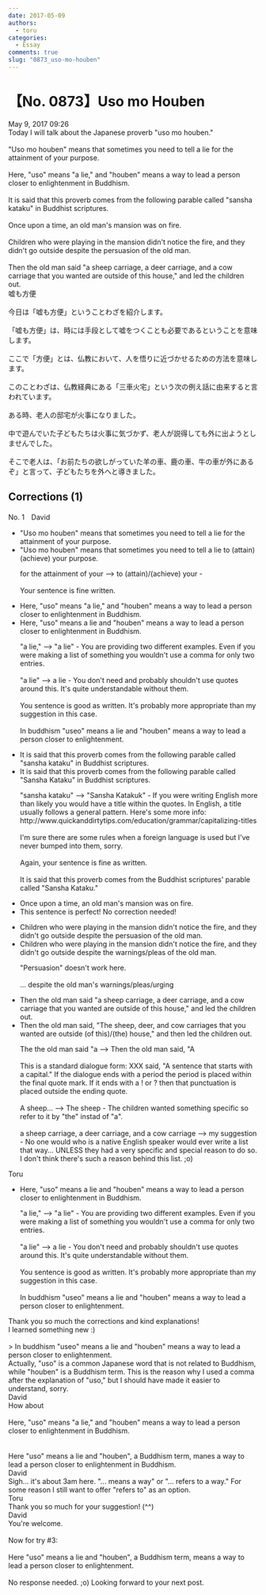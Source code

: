 ```yaml
---
date: 2017-05-09
authors:
  - toru
categories:
  - Essay
comments: true
slug: "0873_uso-mo-houben"
---
```


# 【No. 0873】Uso mo Houben
<div class="date">May 9, 2017 09:26</div>
<div id="post"><div id="body_show_ori">
Today I will talk about the Japanese proverb "uso mo houben."<br/><br/>"Uso mo houben" means that sometimes you need to tell a lie for the attainment of your purpose.<br/><br/>Here, "uso" means "a lie," and "houben" means a way to lead a person closer to enlightenment in Buddhism.<br/><br/>It is said that this proverb comes from the following parable called "sansha kataku" in Buddhist scriptures.<br/><br/>Once upon a time, an old man's mansion was on fire.<br/><br/>Children who were playing in the mansion didn't notice the fire, and they didn't go outside despite the persuasion of the old man.<br/><br/>Then the old man said "a sheep carriage, a deer carriage, and a cow carriage that you wanted are outside of this house," and led the children out.
</div></div>

<!-- more -->

<div id="post_ja"><div id="body_show_mo">
嘘も方便<br/><br/>今日は「嘘も方便」ということわざを紹介します。<br/><br/>「嘘も方便」は、時には手段として嘘をつくことも必要であるということを意味します。<br/><br/>ここで「方便」とは、仏教において、人を悟りに近づかせるための方法を意味します。<br/><br/>このことわざは、仏教経典にある「三車火宅」という次の例え話に由来すると言われています。<br/><br/>ある時、老人の邸宅が火事になりました。<br/><br/>中で遊んでいた子どもたちは火事に気づかず、老人が説得しても外に出ようとしませんでした。<br/><br/>そこで老人は、「お前たちの欲しがっていた羊の車、鹿の車、牛の車が外にあるぞ」と言って、子どもたちを外へと導きました。
</div></div>

## Corrections (1)
<div id="block"><div class="first_name"> No. 1　<span class="just_name">David</span></div><div id="block2">
<ul class="correction_field">
<li class="incorrect">"Uso mo houben" means that sometimes you need to tell a lie for the attainment of your purpose.</li>
<li class="corrected correct">
"Uso mo houben" means that sometimes you need to tell a lie to (attain)(achieve) your purpose.
<p class="correction_comment">for the attainment of your --&gt; to (attain)/(achieve) your - <br/><br/>Your sentence is fine written.</p>
</li>
</ul>
<ul class="correction_field">
<li class="incorrect">Here, "uso" means "a lie," and "houben" means a way to lead a person closer to enlightenment in Buddhism.</li>
<li class="corrected correct">
Here, "uso" means a lie and "houben" means a way to lead a person closer to enlightenment in Buddhism.
<p class="correction_comment">"a lie," --&gt; "a lie" - You are providing two different examples. Even if you were making a list of something you wouldn't use a comma for only two entries. <br/><br/>"a lie" --&gt; a lie - You don't need and probably shouldn't use quotes around this. It's quite understandable without them. <br/><br/>You sentence is good as written. It's probably more appropriate than my suggestion in this case.<br/><br/>In buddhism "useo" means a lie and "houben" means a way to lead a person closer to enlightenment.</p>
</li>
</ul>
<ul class="correction_field">
<li class="incorrect">It is said that this proverb comes from the following parable called "sansha kataku" in Buddhist scriptures.</li>
<li class="corrected correct">
It is said that this proverb comes from the following parable called "Sansha Kataku" in Buddhist scriptures.
<p class="correction_comment">"sansha kataku" --&gt; "Sansha Katakuk" - If you were writing English more than likely you would have a title within the quotes. In English, a title usually follows a general pattern. Here's some more info: http://www.quickanddirtytips.com/education/grammar/capitalizing-titles<br/><br/>I'm sure there are some rules when a foreign language is used but I've never bumped into them, sorry. <br/><br/>Again, your sentence is fine as written.<br/><br/>It is said that this proverb comes from the Buddhist scriptures' parable called "Sansha Kataku."</p>
</li>
</ul>
<ul class="correction_field">
<li class="incorrect">Once upon a time, an old man's mansion was on fire.</li>
<li class="corrected perfect">This sentence is perfect! No correction needed!</li>
</ul>
<ul class="correction_field">
<li class="incorrect">Children who were playing in the mansion didn't notice the fire, and they didn't go outside despite the persuasion of the old man.</li>
<li class="corrected correct">
Children who were playing in the mansion didn't notice the fire, and they didn't go outside despite the warnings/pleas of the old man.
<p class="correction_comment">"Persuasion" doesn't work here. <br/><br/>... despite the old man's warnings/pleas/urging</p>
</li>
</ul>
<ul class="correction_field">
<li class="incorrect">Then the old man said "a sheep carriage, a deer carriage, and a cow carriage that you wanted are outside of this house," and led the children out.</li>
<li class="corrected correct">
Then the old man said, "The sheep, deer, and cow carriages that you wanted are outside (of this)/(the) house," and then led the children out.
<p class="correction_comment">The the old man said "a --&gt; Then the old man said, "A <br/><br/>This is a standard dialogue form: XXX said, "A sentence that starts with a capital."  If the dialogue ends with a period the period is placed within the final quote mark. If it ends with a ! or ? then that punctuation is placed outside the ending quote. <br/><br/>A sheep... --&gt; The sheep  - The children wanted something specific so refer to it by "the" instad of "a".<br/><br/>a sheep carriage, a deer carriage, and a cow carriage --&gt; my suggestion - No one would who is a native English speaker would ever write a list that way... UNLESS they had a very specific and special reason to do so. I don't think there's such a reason behind this list. ;o)</p>
</li>
</ul>
</div><div class="name"><span class="just_name">Toru</span><br><div class="quote_field"><ul class="correction_field">
<li class="corrected correct">
Here, "uso" means a lie and "houben" means a way to lead a person closer to enlightenment in Buddhism.
<p class="correction_comment">
"a lie," --&gt; "a lie" - You are providing two different examples. Even if you were making a list of something you wouldn't use a comma for only two entries. <br/><br/>"a lie" --&gt; a lie - You don't need and probably shouldn't use quotes around this. It's quite understandable without them. <br/><br/>You sentence is good as written. It's probably more appropriate than my suggestion in this case.<br/><br/>In buddhism "useo" means a lie and "houben" means a way to lead a person closer to enlightenment.
</p>
</li>
</ul></div>
Thank you so much the corrections and kind explanations!<br/>I learned something new :)<br/><br/>&gt; In buddhism "useo" means a lie and "houben" means a way to lead a person closer to enlightenment.<br/>Actually, "uso" is a common Japanese word that is not related to Buddhism, while "houben" is a Buddhism term. This is the reason why I used a comma after the explanation of "uso," but I should have made it easier to understand, sorry.
</div>
<div class="name"><span class="just_name">David</span><br>
How about<br/><br/>Here, "uso" means "a lie," and "houben" means a way to lead a person closer to enlightenment in Buddhism.<br/><br/><br/>Here "uso" means a lie and "houben", a Buddhism term, manes a way to lead a person closer to enlightenment in Buddhism. 
</div>
<div class="name"><span class="just_name">David</span><br>
Sigh... it's about 3am here. "... means a way" or  "... refers to a way." For some reason I still want to offer "refers to" as an option. 
</div>
<div class="name"><span class="just_name">Toru</span><br>
Thank you so much for your suggestion! (^^)
</div>
<div class="name"><span class="just_name">David</span><br>
You're welcome. <br/><br/>Now for try #3:<br/><br/>Here "uso" means a lie and "houben", a Buddhism term, means a way to lead a person closer to enlightenment.<br/><br/>No response needed. ;o)  Looking forward to your next post.<br/>
</div>
</div>
